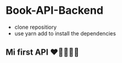 # Book-API-Backend

- clone repositiory
- use yarn add to install the dependencies


## Mi first API ❤🎉✨👏🏽
